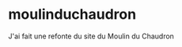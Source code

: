 # moulinduchaudron

J'ai fait une refonte du site du Moulin du Chaudron

<a href="https://zupimages.net/viewer.php?id=20/36/ul00.png"><img src="https://zupimages.net/up/20/36/ul00.png" alt="" /></a>
